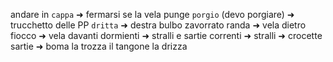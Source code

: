 andare in `cappa` ➜ fermarsi
se la vela punge `porgio` (devo porgiare) ➜ trucchetto delle PP
`dritta` ➜ destra
bulbo zavorrato
randa ➜ vela dietro
fiocco ➜ vela davanti
dormienti ➜ stralli e sartie
correnti ➜ 
stralli  ➜
crocette
sartie ➜
boma
la trozza
il tangone
la drizza